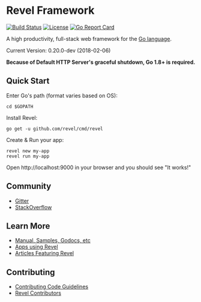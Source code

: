 # Revel Framework

[![Build Status](https://secure.travis-ci.org/revel/revel.svg?branch=master)](http://travis-ci.org/revel/revel) 
[![License](https://img.shields.io/badge/license-MIT-blue.svg)](LICENSE)
[![Go Report Card](https://goreportcard.com/badge/github.com/revel/revel)](https://goreportcard.com/report/github.com/revel/revel)

A high productivity, full-stack web framework for the [Go language](http://www.golang.org).

Current Version: 0.20.0-dev (2018-02-06)

**Because of Default HTTP Server's graceful shutdown, Go 1.8+ is required.**

## Quick Start

Enter Go's path (format varies based on OS):

	cd $GOPATH

Install Revel:

	go get -u github.com/revel/cmd/revel

Create & Run your app:

	revel new my-app
	revel run my-app

Open http://localhost:9000 in your browser and you should see "It works!"


## Community

* [Gitter](https://gitter.im/revel/community)
* [StackOverflow](http://stackoverflow.com/questions/tagged/revel)

## Learn More

* [Manual, Samples, Godocs, etc](http://revel.github.io)
* [Apps using Revel](https://github.com/revel/revel/wiki/Apps-in-the-Wild)
* [Articles Featuring Revel](https://github.com/revel/revel/wiki/Articles)

## Contributing

* [Contributing Code Guidelines](https://github.com/revel/revel/blob/master/CONTRIBUTING.md)
* [Revel Contributors](https://github.com/revel/revel/graphs/contributors)
